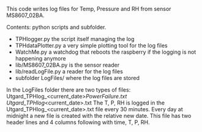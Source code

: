 This code writes log files for Temp, Pressure and RH from sensor MS8607_02BA.

Contents: python scripts and subfolder.
- TPHlogger.py the script itself managing the log
- TPHdataPlotter.py a very simple plotting tool for the log files 
- WatchMe.py a watchdog that reboots the raspberry if the logging is not happening anymore 
- lib/MS8607_02BA.py is the sensor reader
- lib/readLogFile.py a reader for the log files
- subfolder LogFiles/ where the log files are stored

In the LogFiles folder there are two types of files:
Utgard_TPHlog_<current_date>_PowerFailure.txt 
Utgard_TPHlog_<current_date>.txt
The T, P, RH is logged in the Utgard_TPHlog_<current_date>.txt file every 30 minutes.  Every day at midnight a new file is created with the relative new date. This file has two header lines and 4 columns following with time, T, P, RH.

